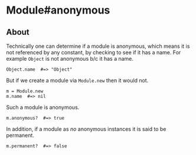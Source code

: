 # Module#anonymous

## About

Technically one can determine if a module is anonymous, which means it 
is not referenced by any constant, by checking to see if it has a name.
For example `Object` is not anonymous b/c it has a name.

    Object.name  #=> "Object"

But if we create a module via `Module.new` then it would not.

    m = Module.new
    m.name  #=> nil

Such a module is anonymous.

    m.anonymous?  #=> true

In addition, if a module as *no* anonymous instances it is said to 
be permanent.

    m.permanent?  #=> false

